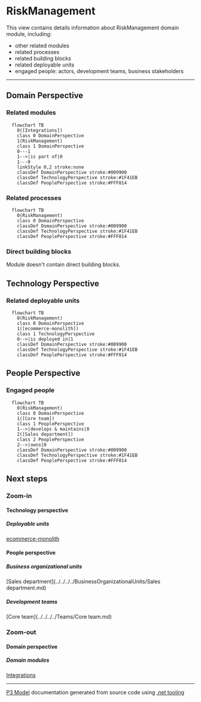 ﻿
# RiskManagement

This view contains details information about RiskManagement domain module, including:
- other related modules
- related processes
- related building blocks
- related deployable units
- engaged people: actors, development teams, business stakeholders  

---



## Domain Perspective


### Related modules

```mermaid
  flowchart TB
    0([Integrations])
    class 0 DomainPerspective
    1(RiskManagement)
    class 1 DomainPerspective
    0---1
    1-->|is part of|0
    1---0
    linkStyle 0,2 stroke:none
    classDef DomainPerspective stroke:#009900
    classDef TechnologyPerspective stroke:#1F41EB
    classDef PeoplePerspective stroke:#FFF014
```

### Related processes

```mermaid
  flowchart TB
    0(RiskManagement)
    class 0 DomainPerspective
    classDef DomainPerspective stroke:#009900
    classDef TechnologyPerspective stroke:#1F41EB
    classDef PeoplePerspective stroke:#FFF014
```

### Direct building blocks

Module doesn't contain direct building blocks.  

## Technology Perspective


### Related deployable units

```mermaid
  flowchart TB
    0(RiskManagement)
    class 0 DomainPerspective
    1([ecommerce-monolith])
    class 1 TechnologyPerspective
    0-->|is deployed in|1
    classDef DomainPerspective stroke:#009900
    classDef TechnologyPerspective stroke:#1F41EB
    classDef PeoplePerspective stroke:#FFF014
```

## People Perspective


### Engaged people

```mermaid
  flowchart TB
    0(RiskManagement)
    class 0 DomainPerspective
    1([Core team])
    class 1 PeoplePerspective
    1-->|develops & maintains|0
    2([Sales department])
    class 2 PeoplePerspective
    2-->|owns|0
    classDef DomainPerspective stroke:#009900
    classDef TechnologyPerspective stroke:#1F41EB
    classDef PeoplePerspective stroke:#FFF014
```

## Next steps


### Zoom-in


#### Technology perspective


##### Deployable units

[ecommerce-monolith](../../../../DeployableUnits/ecommerce-monolith.md)  

#### People perspective


##### Business organizational units

[Sales department](../../../../BusinessOrganizationalUnits/Sales department.md)  

##### Development teams

[Core team](../../../../Teams/Core team.md)  

### Zoom-out


#### Domain perspective


##### Domain modules

[Integrations](../Integrations.md)  

---

[P3 Model](https://github.com/P3-model/P3-model) documentation generated from source code using [.net tooling](https://github.com/P3-model/P3-model-dotnet)